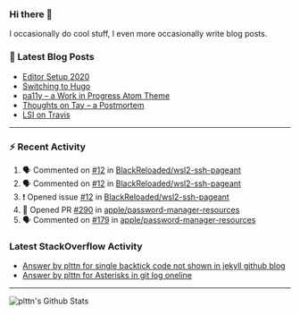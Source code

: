 ### Hi there 👋

I occasionally do cool stuff, I even more occasionally write blog posts.

<!--
**plttn/plttn** is a ✨ _special_ ✨ repository because its `README.md` (this file) appears on your GitHub profile.

Here are some ideas to get you started:

- 🔭 I’m currently working on ...
- 🌱 I’m currently learning ...
- 👯 I’m looking to collaborate on ...
- 🤔 I’m looking for help with ...
- 💬 Ask me about ...
- 📫 How to reach me: ...
- 😄 Pronouns: ...
- ⚡ Fun fact: ...
-->

### 📕 Latest Blog Posts

<!-- BLOG-POST-LIST:START -->
- [Editor Setup 2020](https://plttn.me/posts/editor-setup-2020/)
- [Switching to Hugo](https://plttn.me/posts/switching-to-hugo/)
- [pa11y – a Work in Progress Atom Theme](https://plttn.me/posts/2017-04-20-pa11y-a-wip-theme/)
- [Thoughts on Tay – a Postmortem](https://plttn.me/posts/2016-03-25-thoughts-on-tay-a-postmortem/)
- [LSI on Travis](https://plttn.me/posts/2016-02-24-lsi-on-travis/)
<!-- BLOG-POST-LIST:END -->

---

### ⚡ Recent Activity
<!--START_SECTION:activity-->
1. 🗣 Commented on [#12](https://github.com//BlackReloaded/wsl2-ssh-pageant/issues/12) in [BlackReloaded/wsl2-ssh-pageant](https://github.com//BlackReloaded/wsl2-ssh-pageant)
2. 🗣 Commented on [#12](https://github.com//BlackReloaded/wsl2-ssh-pageant/issues/12) in [BlackReloaded/wsl2-ssh-pageant](https://github.com//BlackReloaded/wsl2-ssh-pageant)
3. ❗️ Opened issue [#12](https://github.com//BlackReloaded/wsl2-ssh-pageant/issues/12) in [BlackReloaded/wsl2-ssh-pageant](https://github.com//BlackReloaded/wsl2-ssh-pageant)
4. 💪 Opened PR [#290](https://github.com//apple/password-manager-resources/pull/290) in [apple/password-manager-resources](https://github.com//apple/password-manager-resources)
5. 🗣 Commented on [#179](https://github.com//apple/password-manager-resources/issues/179) in [apple/password-manager-resources](https://github.com//apple/password-manager-resources)
<!--END_SECTION:activity-->

### Latest StackOverflow Activity

<!-- STACKOVERFLOW:START -->
- [Answer by plttn for single backtick code not shown in jekyll github blog](https://stackoverflow.com/questions/43373193/single-backtick-code-not-shown-in-jekyll-github-blog/43446085#43446085)
- [Answer by plttn for Asterisks in git log oneline](https://stackoverflow.com/questions/43445705/asterisks-in-git-log-oneline/43445921#43445921)
<!-- STACKOVERFLOW:END -->

---

<img align="left" alt="plttn's Github Stats" src="https://github-readme-stats.vercel.app/api?username=plttn&show_icons=true&hide_border=true" />
